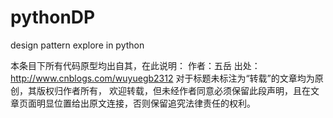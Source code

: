 pythonDP
========

design pattern explore in python

本条目下所有代码原型均出自其，在此说明：
作者：五岳 
出处：http://www.cnblogs.com/wuyuegb2312 
对于标题未标注为“转载”的文章均为原创，其版权归作者所有，
欢迎转载，但未经作者同意必须保留此段声明，且在文章页面明显位置给出原文连接，否则保留追究法律责任的权利。
